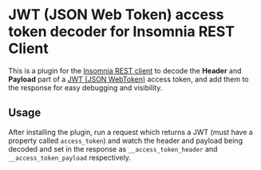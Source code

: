 # JWT (JSON Web Token) access token decoder for Insomnia REST Client

This is a plugin for the [Insomnia REST client](https://insomnia.rest/) to decode the **Header** and **Payload** part of a [JWT (JSON WebToken)](https://jwt.io/) access token, and add them to the response for easy debugging and visibility.

## Usage

After installing the plugin, run a request which returns a JWT (must have a property called `access_token`) and watch the header and payload being decoded and set in the response as `__access_token_header` and `__access_token_payload` respectively.
